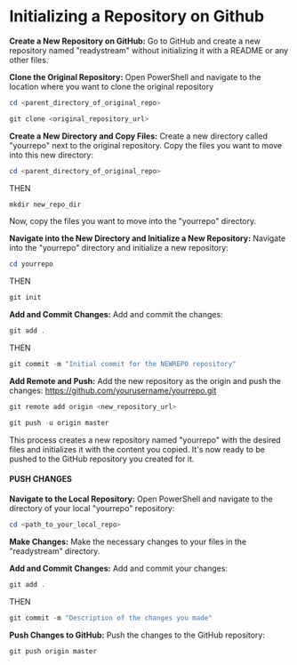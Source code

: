 # Initializing a Repository on Github

**Create a New Repository on GitHub:** Go to GitHub and create a new repository named "readystream" without initializing it with a README or any other files.

**Clone the Original Repository:** Open PowerShell and navigate to the location where you want to clone the original repository
```powershell
cd <parent_directory_of_original_repo>
```

```powershell
git clone <original_repository_url>
```

**Create a New Directory and Copy Files:** Create a new directory called "yourrepo" next to the original repository. Copy the files you want to move into this new directory:
```powershell
cd <parent_directory_of_original_repo>
```
THEN
```powershell
mkdir new_repo_dir
```

Now, copy the files you want to move into the "yourrepo" directory.

**Navigate into the New Directory and Initialize a New Repository:** Navigate into the "yourrepo" directory and initialize a new repository:
```powershell
cd yourrepo
```
THEN
```powershell
git init
```

**Add and Commit Changes:** Add and commit the changes:
```powershell
git add .
```
THEN
```powershell
git commit -m "Initial commit for the NEWREPO repository"
```

**Add Remote and Push:** Add the new repository as the origin and push the changes:
https://github.com/yourusername/yourrepo.git
```powershell
git remote add origin <new_repository_url>
```

```powershell
git push -u origin master
```

This process creates a new repository named "yourrepo" with the desired files and initializes it with the content you copied. It's now ready to be pushed to the GitHub repository you created for it.

#### PUSH CHANGES

**Navigate to the Local Repository:** Open PowerShell and navigate to the directory of your local "yourrepo" repository:
```powershell
cd <path_to_your_local_repo>
```

**Make Changes:** Make the necessary changes to your files in the "readystream" directory.

**Add and Commit Changes:** Add and commit your changes:
```powershell
git add .
```
THEN
```powershell
git commit -m "Description of the changes you made"
```

**Push Changes to GitHub:** Push the changes to the GitHub repository:
```powershell
git push origin master
```
